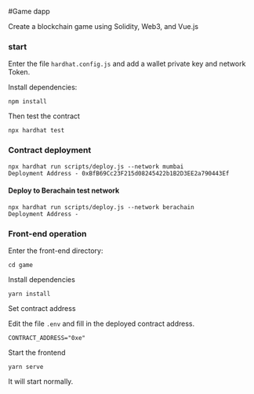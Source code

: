 #Game dapp

Create a blockchain game using Solidity, Web3, and Vue.js

### start

Enter the file `hardhat.config.js` and add a wallet private key and network Token.

Install dependencies:

```
npm install
```

Then test the contract

```
npx hardhat test
```

### Contract deployment

```
npx hardhat run scripts/deploy.js --network mumbai
Deployment Address - 0xBfB69Cc23F215d08245422b1B2D3EE2a790443Ef
```

#### Deploy to Berachain test network

```
npx hardhat run scripts/deploy.js --network berachain
Deployment Address - 
```

### Front-end operation

Enter the front-end directory:

```
cd game
```

Install dependencies

```
yarn install
```

Set contract address

Edit the file `.env` and fill in the deployed contract address.

```
CONTRACT_ADDRESS="0xe"
```

Start the frontend

```
yarn serve
```

It will start normally.